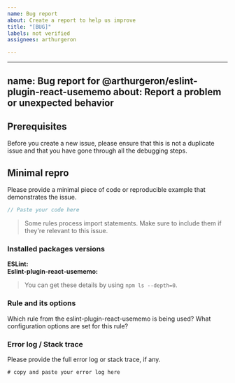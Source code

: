 ```yaml
---
name: Bug report
about: Create a report to help us improve
title: "[BUG]"
labels: not verified
assignees: arthurgeron

---
```


---
name: Bug report for @arthurgeron/eslint-plugin-react-usememo
about: Report a problem or unexpected behavior
---

## Prerequisites

Before you create a new issue, please ensure that this is not a duplicate issue and that you have gone through all the debugging steps.

## Minimal repro

Please provide a minimal piece of code or reproducible example that demonstrates the issue.  

```javascript
// Paste your code here
``````   
> Some rules process import statements. Make sure to include them if they're relevant to this issue.

### Installed packages versions
**ESLint:**    
**Eslint-plugin-react-usememo:**

> You can get these details by using `npm ls --depth=0`.

### Rule and its options

Which rule from the eslint-plugin-react-usememo is being used? What configuration options are set for this rule?

### Error log / Stack trace

Please provide the full error log or stack trace, if any.

```
# copy and paste your error log here
```

<!-- Remove this if you've read the entire template. Thank you for your report! -->
